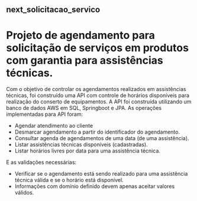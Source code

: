 ## next_solicitacao_servico
# Projeto de agendamento para solicitação de serviços em produtos com garantia para assistências técnicas.


Com o objetivo de controlar os agendamentos realizados em assistências técnicas, foi construído uma API com controle de horários disponíveis para realização do conserto de equipamentos. A API foi construída utilizando um banco de dados AWS em SQL, Springboot e JPA. As operações implementadas para API foram:

- Agendar atendimento ao cliente
- Desmarcar agendamento a partir do identificador do agendamento.
- Consultar agenda de agendamentos de uma data (de uma assistência).
- Listar assistências técnicas disponíveis (cadastradas).
- Listar horários livres por data para uma assistência técnica.

E as validações necessárias:

- Verificar se o agendamento está sendo realizado para uma assistência técnica válida e se o horário está disponível.
- Informações com domínio definido devem apenas aceitar valores válidos.
